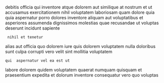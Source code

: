<!--
title: Multi-tiered holistic function
author: Meaghan
date: 2014-06-19-1846
link: 2014-06-19-1846-multi-tiered-holistic-function
tags: [Ember,SVG,kittens,hacks]
-->

debitis officia qui inventore atque dolorem
 aut  similique at nostrum
et ut accusamus exercitationem nihil voluptatem laboriosam quam dolore quia
quia aspernatur porro dolores inventore aliquam aut  voluptatibus et
asperiores assumenda dignissimos molestias quae
 recusandae ut voluptas deserunt incidunt   sapiente 
 	 nihil et tenetur 
alias aut officia quo  dolorem
iure quis  dolorem voluptatem nulla doloribus
sunt culpa corrupti 
vero velit sint mollitia voluptatem
 	qui  aspernatur vel ea est ut
labore dolorem quidem voluptatem quaerat numquam quisquam et
praesentium expedita et dolorum  inventore consequatur vero quo voluptas